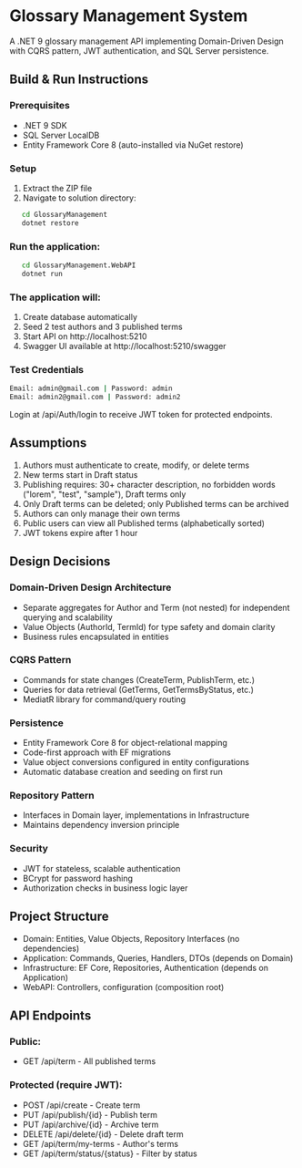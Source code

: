 # Glossary Management System

A .NET 9 glossary management API implementing Domain-Driven Design with CQRS pattern, JWT authentication, and SQL Server persistence.

## Build & Run Instructions

### Prerequisites
- .NET 9 SDK
- SQL Server LocalDB
- Entity Framework Core 8 (auto-installed via NuGet restore)

### Setup
1. Extract the ZIP file
2. Navigate to solution directory:
```bash
   cd GlossaryManagement
   dotnet restore
```
### Run the application:
```bash
   cd GlossaryManagement.WebAPI
   dotnet run
```   
### The application will:

1. Create database automatically
2. Seed 2 test authors and 3 published terms
3. Start API on http://localhost:5210
4. Swagger UI available at http://localhost:5210/swagger

### Test Credentials
```bash
Email: admin@gmail.com | Password: admin
Email: admin2@gmail.com | Password: admin2
```
Login at /api/Auth/login to receive JWT token for protected endpoints.

## Assumptions

1. Authors must authenticate to create, modify, or delete terms
2. New terms start in Draft status
3. Publishing requires: 30+ character description, no forbidden words ("lorem", "test", "sample"), Draft terms only
4. Only Draft terms can be deleted; only Published terms can be archived
5. Authors can only manage their own terms
6. Public users can view all Published terms (alphabetically sorted)
7. JWT tokens expire after 1 hour

## Design Decisions

### Domain-Driven Design Architecture

- Separate aggregates for Author and Term (not nested) for independent querying and scalability
- Value Objects (AuthorId, TermId) for type safety and domain clarity
- Business rules encapsulated in entities

### CQRS Pattern

- Commands for state changes (CreateTerm, PublishTerm, etc.)
- Queries for data retrieval (GetTerms, GetTermsByStatus, etc.)
- MediatR library for command/query routing

### Persistence

- Entity Framework Core 8 for object-relational mapping
- Code-first approach with EF migrations
- Value object conversions configured in entity configurations
- Automatic database creation and seeding on first run

### Repository Pattern

- Interfaces in Domain layer, implementations in Infrastructure
- Maintains dependency inversion principle

### Security

- JWT for stateless, scalable authentication
- BCrypt for password hashing
- Authorization checks in business logic layer

## Project Structure

- Domain: Entities, Value Objects, Repository Interfaces (no dependencies)
- Application: Commands, Queries, Handlers, DTOs (depends on Domain)
- Infrastructure: EF Core, Repositories, Authentication (depends on Application)
- WebAPI: Controllers, configuration (composition root)

## API Endpoints

### Public: 
- GET /api/term - All published terms

### Protected (require JWT):
- POST /api/create - Create term
- PUT /api/publish/{id} - Publish term
- PUT /api/archive/{id} - Archive term
- DELETE /api/delete/{id} - Delete draft term
- GET /api/term/my-terms - Author's terms
- GET /api/term/status/{status} - Filter by status
